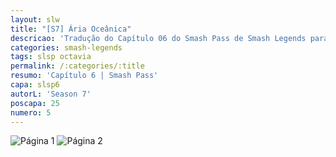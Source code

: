 ```yaml
---
layout: slw
title: "[S7] Ária Oceânica"
descricao: 'Tradução do Capítulo 06 do Smash Pass de Smash Legends para português'
categories: smash-legends
tags: slsp octavia
permalink: /:categories/:title
resumo: 'Capítulo 6 | Smash Pass'
capa: slsp6
autorL: 'Season 7'
poscapa: 25
numero: 5
---
```

![Página 1](https://i.imgur.com/UHCFu0N.png)
![Página 2](https://i.imgur.com/2T9fMt0.png)